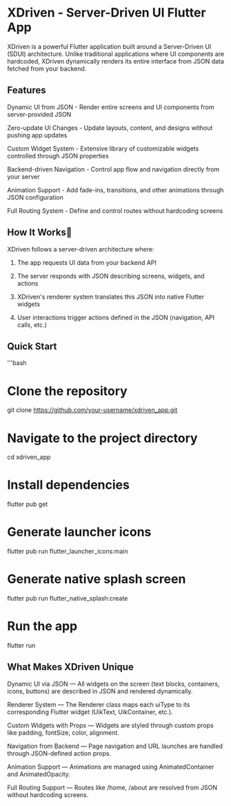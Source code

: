 XDriven - Server-Driven UI Flutter App
==================================

XDriven is a powerful Flutter application built around a Server-Driven UI (SDUI) architecture. Unlike traditional applications where UI components are hardcoded, XDriven dynamically renders its entire interface from JSON data fetched from your backend.

Features
--------

Dynamic UI from JSON - Render entire screens and UI components from server-provided JSON

Zero-update UI Changes - Update layouts, content, and designs without pushing app updates

Custom Widget System - Extensive library of customizable widgets controlled through JSON properties

Backend-driven Navigation - Control app flow and navigation directly from your server

Animation Support - Add fade-ins, transitions, and other animations through JSON configuration

Full Routing System - Define and control routes without hardcoding screens

How It Works🚀
-----------

XDriven follows a server-driven architecture where:

1. The app requests UI data from your backend API

2. The server responds with JSON describing screens, widgets, and actions

3. XDriven's renderer system translates this JSON into native Flutter widgets

4. User interactions trigger actions defined in the JSON (navigation, API calls, etc.)

## Quick Start

'''bash
# Clone the repository
git clone https://github.com/your-username/xdriven_app.git

# Navigate to the project directory
cd xdriven_app

# Install dependencies
flutter pub get

# Generate launcher icons
flutter pub run flutter_launcher_icons:main

# Generate native splash screen
flutter pub run flutter_native_splash:create

# Run the app
flutter run


What Makes XDriven Unique
------------------------

Dynamic UI via JSON — All widgets on the screen (text blocks, containers, icons, buttons) are described in JSON and rendered dynamically.

Renderer System — The Renderer class maps each uiType to its corresponding Flutter widget (UikText, UikContainer, etc.).

Custom Widgets with Props — Widgets are styled through custom props like padding, fontSize, color, alignment.

Navigation from Backend — Page navigation and URL launches are handled through JSON-defined action props.

Animation Support — Animations are managed using AnimatedContainer and AnimatedOpacity.

Full Routing Support — Routes like /home, /about are resolved from JSON without hardcoding screens.
